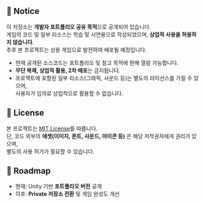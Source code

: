 ## 📌 Notice

이 저장소는 **개발자 포트폴리오 공유 목적**으로 공개되어 있습니다.  
게임의 코드 및 일부 리소스는 학습 및 시연용으로 작성되었으며, **상업적 사용을 허용하지 않습니다**.  
추후 본 프로젝트는 상용 게임으로 발전하여 배포될 예정입니다.

- 현재 공개된 소스코드는 포트폴리오 및 참고 목적에 한해 열람 가능합니다.  
- **무단 복제, 상업적 활용, 2차 배포**는 금지됩니다.  
- 프로젝트에 포함된 일부 리소스(그래픽, 사운드 등)는 별도의 라이선스를 가질 수 있으며,  
  사용자가 임의로 상업적으로 활용할 수 없습니다.

## 📑 License

본 프로젝트는 [MIT License](./LICENSE)를 따릅니다.  
단, 코드 외부의 **에셋(이미지, 폰트, 사운드, 아이콘 등)** 은 해당 저작권자에게 권리가 있으며,  
별도의 사용 허가가 필요할 수 있습니다.

## 🚀 Roadmap

- 현재: Unity 기반 **포트폴리오 버전** 공개  
- 이후: **Private 저장소 전환** 및 게임 완성도 개선  
